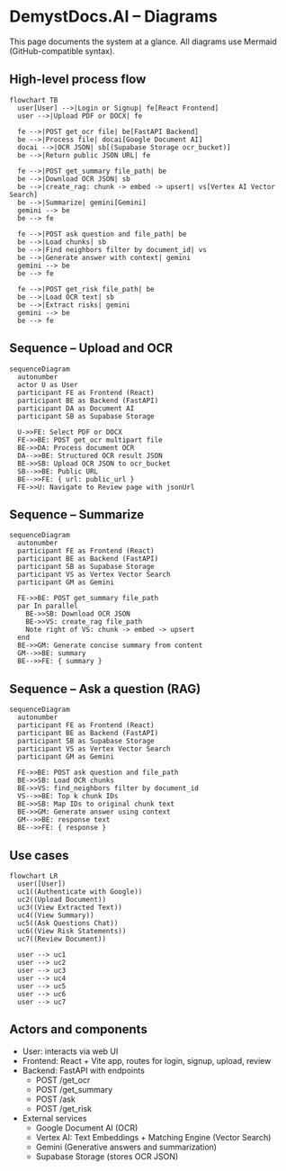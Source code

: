 # DemystDocs.AI – Diagrams

This page documents the system at a glance. All diagrams use Mermaid (GitHub-compatible syntax).

## High-level process flow

```mermaid
flowchart TB
  user[User] -->|Login or Signup| fe[React Frontend]
  user -->|Upload PDF or DOCX| fe

  fe -->|POST get_ocr file| be[FastAPI Backend]
  be -->|Process file| docai[Google Document AI]
  docai -->|OCR JSON| sb[(Supabase Storage ocr_bucket)]
  be -->|Return public JSON URL| fe

  fe -->|POST get_summary file_path| be
  be -->|Download OCR JSON| sb
  be -->|create_rag: chunk -> embed -> upsert| vs[Vertex AI Vector Search]
  be -->|Summarize| gemini[Gemini]
  gemini --> be
  be --> fe

  fe -->|POST ask question and file_path| be
  be -->|Load chunks| sb
  be -->|Find neighbors filter by document_id| vs
  be -->|Generate answer with context| gemini
  gemini --> be
  be --> fe

  fe -->|POST get_risk file_path| be
  be -->|Load OCR text| sb
  be -->|Extract risks| gemini
  gemini --> be
  be --> fe
```

## Sequence – Upload and OCR

```mermaid
sequenceDiagram
  autonumber
  actor U as User
  participant FE as Frontend (React)
  participant BE as Backend (FastAPI)
  participant DA as Document AI
  participant SB as Supabase Storage

  U->>FE: Select PDF or DOCX
  FE->>BE: POST get_ocr multipart file
  BE->>DA: Process document OCR
  DA-->>BE: Structured OCR result JSON
  BE->>SB: Upload OCR JSON to ocr_bucket
  SB-->>BE: Public URL
  BE-->>FE: { url: public_url }
  FE->>U: Navigate to Review page with jsonUrl
```

## Sequence – Summarize

```mermaid
sequenceDiagram
  autonumber
  participant FE as Frontend (React)
  participant BE as Backend (FastAPI)
  participant SB as Supabase Storage
  participant VS as Vertex Vector Search
  participant GM as Gemini

  FE->>BE: POST get_summary file_path
  par In parallel
    BE->>SB: Download OCR JSON
    BE->>VS: create_rag file_path
    Note right of VS: chunk -> embed -> upsert
  end
  BE->>GM: Generate concise summary from content
  GM-->>BE: summary
  BE-->>FE: { summary }
```

## Sequence – Ask a question (RAG)

```mermaid
sequenceDiagram
  autonumber
  participant FE as Frontend (React)
  participant BE as Backend (FastAPI)
  participant SB as Supabase Storage
  participant VS as Vertex Vector Search
  participant GM as Gemini

  FE->>BE: POST ask question and file_path
  BE->>SB: Load OCR chunks
  BE->>VS: find_neighbors filter by document_id
  VS-->>BE: Top k chunk IDs
  BE->>SB: Map IDs to original chunk text
  BE->>GM: Generate answer using context
  GM-->>BE: response text
  BE-->>FE: { response }
```

## Use cases

```mermaid
flowchart LR
  user([User])
  uc1((Authenticate with Google))
  uc2((Upload Document))
  uc3((View Extracted Text))
  uc4((View Summary))
  uc5((Ask Questions Chat))
  uc6((View Risk Statements))
  uc7((Review Document))

  user --> uc1
  user --> uc2
  user --> uc3
  user --> uc4
  user --> uc5
  user --> uc6
  user --> uc7
```

## Actors and components

- User: interacts via web UI
- Frontend: React + Vite app, routes for login, signup, upload, review
- Backend: FastAPI with endpoints
  - POST /get_ocr
  - POST /get_summary
  - POST /ask
  - POST /get_risk
- External services
  - Google Document AI (OCR)
  - Vertex AI: Text Embeddings + Matching Engine (Vector Search)
  - Gemini (Generative answers and summarization)
  - Supabase Storage (stores OCR JSON)
